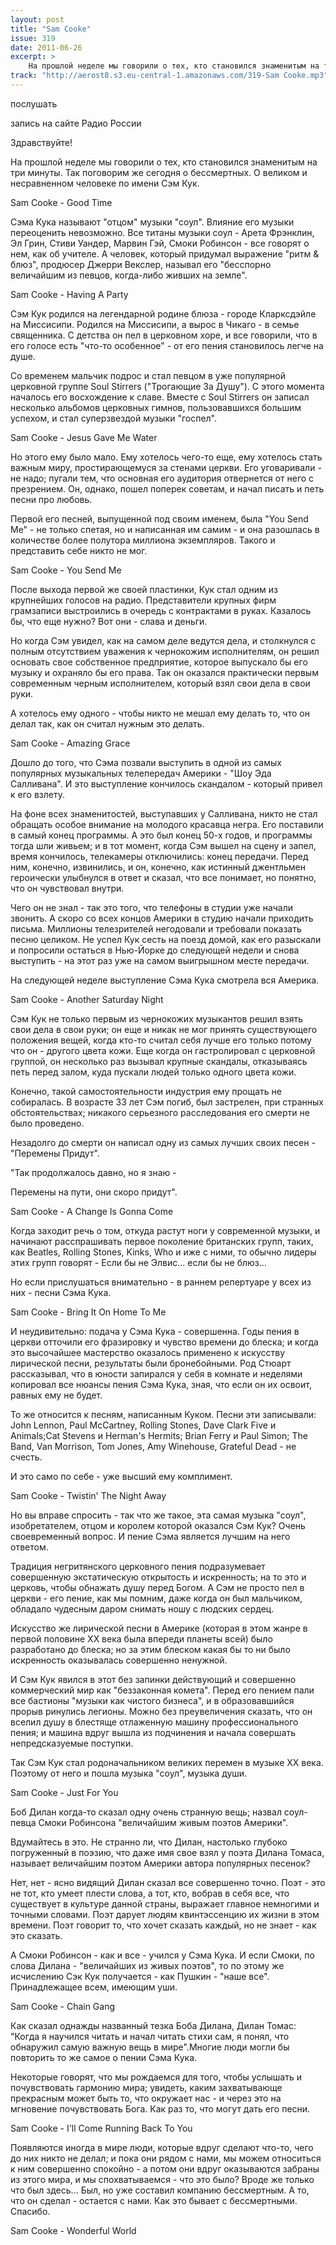 ```yaml
---
layout: post
title: "Sam Cooke"
issue: 319
date: 2011-06-26
excerpt: >
    На прошлой неделе мы говорили о тех, кто становился знаменитым на три минуты. Так поговорим же сегодня о бессмертных. О великом и несравненном человеке по имени Сэм Кук.
track: "http://aerost8.s3.eu-central-1.amazonaws.com/319-Sam Cooke.mp3"
---
```


послушать

запись на сайте Радио России

Здравствуйте!

На прошлой неделе мы говорили о тех, кто становился знаменитым на три минуты. Так поговорим же сегодня о бессмертных. О великом и несравненном человеке по имени Сэм Кук.

Sam Cooke - Good Time

Сэма Кука называют "отцом" музыки "соул". Влияние его музыки переоценить невозможно. Все титаны музыки соул - Арета Фрэнклин, Эл Грин, Стиви Уандер, Марвин Гэй, Смоки Робинсон - все говорят о нем, как об учителе. А человек, который придумал выражение "ритм & блюз", продюсер Джерри Векслер, называл его "бесспорно величайшим из певцов, когда-либо живших на земле".

Sam Cooke - Having A Party

Сэм Кук родился на легендарной родине блюза - городе Кларксдэйле на Миссисипи. Родился на Миссисипи, а вырос в Чикаго - в семье священника. С детства он пел в церковном хоре, и все говорили, что в его голосе есть "что-то особенное" - от его пения становилось легче на душе.

Со временем мальчик подрос и стал певцом в уже популярной церковной группе Soul Stirrers ("Трогающие За Душу"). С этого момента началось его восхождение к славе. Вместе с Soul Stirrers он записал несколько альбомов церковных гимнов, пользовавшихся большим успехом, и стал суперзвездой музыки "госпел".

Sam Cooke - Jesus Gave Me Water

Но этого ему было мало. Ему хотелось чего-то еще, ему хотелось стать важным миру, простирающемуся за стенами церкви. Его уговаривали - не надо; пугали тем, что основная его аудитория отвернется от него с презрением. Он, однако, пошел поперек советам, и начал писать и петь песни про любовь.

Первой его песней, выпущенной под своим именем, была "You Send Me" - не только спетая, но и написанная им самим - и она разошлась в количестве более полутора миллиона экземпляров. Такого и представить себе никто не мог.

Sam Cooke - You Send Me

После выхода первой же своей пластинки, Кук стал одним из крупнейших голосов на радио. Представители крупных фирм грамзаписи выстроились в очередь с контрактами в руках. Казалось бы, что еще нужно? Вот они - слава и деньги.

Но когда Сэм увидел, как на самом деле ведутся дела, и столкнулся с полным отсутствием уважения к чернокожим исполнителям, он решил основать свое собственное предприятие, которое выпускало бы его музыку и охраняло бы его права. Так он оказался практически первым современным черным исполнителем, который взял свои дела в свои руки.

А хотелось ему одного - чтобы никто не мешал ему делать то, что он делал так, как он считал нужным это делать.

Sam Cooke - Amazing Grace

Дошло до того, что Сэма позвали выступить в одной из самых популярных музыкальных телепередач Америки - "Шоу Эда Салливана". И это выступление кончилось скандалом - который привел к его взлету.

На фоне всех знаменитостей, выступавших у Салливана, никто не стал обращать особое внимание на молодого красавца негра. Его поставили в самый конец программы. А это был конец 50-х годов, и программы тогда шли живьем; и в тот момент, когда Сэм вышел на сцену и запел, время кончилось, телекамеры отключились: конец передачи. Перед ним, конечно, извинились, и он, конечно, как истинный джентльмен героически улыбнулся в ответ и сказал, что все понимает, но понятно, что он чувствовал внутри.

Чего он не знал - так это того, что телефоны в студии уже начали звонить. А скоро со всех концов Америки в студию начали приходить письма. Миллионы телезрителей негодовали и требовали показать песню целиком. Не успел Кук сесть на поезд домой, как его разыскали и попросили остаться в Нью-Йорке до следующей недели и снова выступить - на этот раз уже на самом выигрышном месте передачи.

На следующей неделе выступление Сэма Кука смотрела вся Америка.

Sam Cooke - Another Saturday Night

Cэм Кук не только первым из чернокожих музыкантов решил взять свои дела в свои руки; он еще и никак не мог принять существующего положения вещей, когда кто-то считал себя лучше его только потому что он - другого цвета кожи. Еще когда он гастролировал с церковной группой, он несколько раз вызывал крупные скандалы, отказываясь петь перед залом, куда пускали людей только одного цвета кожи.

Конечно, такой самостоятельности индустрия ему прощать не собиралась. В возрасте 33 лет Сэм погиб, был застрелен, при странных обстоятельствах; никакого серьезного расследования его смерти не было проведено.

Незадолго до смерти он написал одну из самых лучших своих песен - "Перемены Придут".

"Так продолжалось давно, но я знаю -

Перемены на пути, они скоро придут".

Sam Cooke - A Change Is Gonna Come

Когда заходит речь о том, откуда растут ноги у современной музыки, и начинают расспрашивать первое поколение британских групп, таких, как Beatles, Rolling Stones, Kinks, Who и иже с ними, то обычно лидеры этих групп говорят - Если бы не Элвис... если бы не блюз...

Но если прислушаться внимательно - в раннем репертуаре у всех из них - песни Сэма Кука.

Sam Cooke - Bring It On Home To Me

И неудивительно: подача у Сэма Кука - совершенна. Годы пения в церкви отточили его фразировку и чувство времени до блеска; и когда это высочайшее мастерство оказалось применено к искусству лирической песни, результаты были бронебойными. Род Стюарт рассказывал, что в юности запирался у себя в комнате и неделями копировал все нюансы пения Сэма Кука, зная, что если он их освоит, равных ему не будет.

То же относится к песням, написанным Куком. Песни эти записывали: John Lennon, Paul McCartney, Rolling Stones, Dave Clark Five и Animals;Cat Stevens и Herman's Hermits; Brian Ferry и Paul Simon; The Band, Van Morrison, Tom Jones, Amy Winehouse, Grateful Dead - не счесть.

И это само по себе - уже высший ему комплимент.

Sam Cooke - Twistin' The Night Away

Но вы вправе спросить - так что же такое, эта самая музыка "соул", изобретателем, отцом и королем которой оказался Сэм Кук? Очень своевременный вопрос. И пение Сэма является лучшим на него ответом.

Традиция негритянского церковного пения подразумевает совершенную экстатическую открытость и искренность; на то это и церковь, чтобы обнажать душу перед Богом. А Сэм не просто пел в церкви - его пение, как мы помним, даже когда он был мальчиком, обладало чудесным даром снимать ношу с людских сердец.

Искусство же лирической песни в Америке (которая в этом жанре в первой половине XX века была впереди планеты всей) было разработано до блеска; но за этим блеском какая бы то ни было искренность оказывалась совершенно ненужной.

И Сэм Кук явился в этот без запинки действующий и совершенно коммерческий мир как "беззаконная комета". Перед его пением пали все бастионы "музыки как чистого бизнеса", и в образовавшийся прорыв ринулись легионы. Можно без преувеличения сказать, что он вселил душу в блестяще отлаженную машину профессионального пения; и машина вдруг вышла из подчинения и начала совершать непредсказуемые поступки.

Так Сэм Кук стал родоначальником великих перемен в музыке XX века. Поэтому от него и пошла музыка "соул", музыка души.

Sam Cooke - Just For You

Боб Дилан когда-то сказал одну очень странную вещь; назвал соул-певца Смоки Робинсона "величайшим живым поэтов Америки".

Вдумайтесь в это. Не странно ли, что Дилан, настолько глубоко погруженный в поэзию, что даже имя свое взял у поэта Дилана Томаса, называет величайшим поэтом Америки автора популярных песенок?

Нет, нет - ясно видящий Дилан сказал все совершенно точно. Поэт - это не тот, кто умеет плести слова, а тот, кто, вобрав в себя все, что существует в культуре данной страны, выражает главное немногими и точными словами. Поэт дарует людям квинтэссенцию их жизни в этом времени. Поэт говорит то, что хочет сказать каждый, но не знает - как это сказать.

А Смоки Робинсон - как и все - учился у Сэма Кука. И если Смоки, по слова Дилана - "величайших из живых поэтов", то по этому же исчислению Сэк Кук получается - как Пушкин - "наше все". Принадлежащее всем, имеющим уши.

Sam Cooke - Chain Gang

Как сказал однажды названный тезка Боба Дилана, Дилан Томас: "Когда я научился читать и начал читать стихи сам, я понял, что обнаружил самую важную вещь в мире".Многие люди могли бы повторить то же самое о пении Сэма Кука.

Некоторые говорят, что мы рождаемся для того, чтобы услышать и почувствовать гармонию мира; увидеть, каким захватывающе прекрасным может быть то, что окружает нас - и через это на мгновение почувствовать Бога. Как раз то, что могут дать его песни.

Sam Cooke - I'll Come Running Back To You

Появляются иногда в мире люди, которые вдруг сделают что-то, чего до них никто не делал; и пока они рядом с нами, мы можем относиться к ним совершенно спокойно - а потом они вдруг оказываются забраны из этого мира, и мы спохватываемся - что это было? Вроде же только что был здесь... Был, но уже составил компанию бессмертным. А то, что он сделал - остается с нами. Как это бывает с бессмертными. Спасибо.

Sam Cooke - Wonderful World
